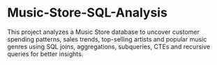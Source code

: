# Music-Store-SQL-Analysis
This project analyzes a Music Store database to uncover customer spending patterns, sales trends, top-selling artists and popular music genres using SQL joins, aggregations, subqueries, CTEs and recursive queries for better insights.



